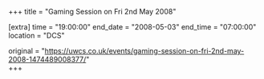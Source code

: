 +++
title = "Gaming Session on Fri 2nd May 2008"

[extra]
time = "19:00:00"
end_date = "2008-05-03"
end_time = "07:00:00"
location = "DCS"

original = "https://uwcs.co.uk/events/gaming-session-on-fri-2nd-may-2008-1474489008377/"    
+++



